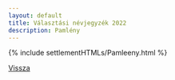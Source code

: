 ```yaml
---
layout: default
title: Választási névjegyzék 2022
description: Pamlény
---
```


{% include settlementHTMLs/Pamleeny.html %}

[Vissza](./)